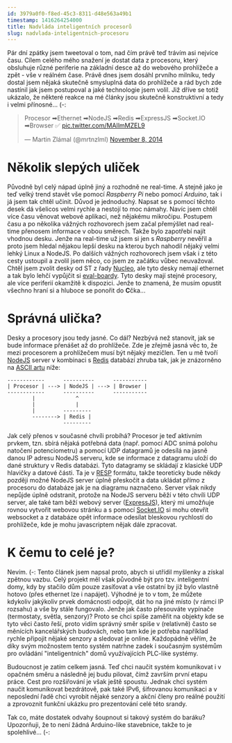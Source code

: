 ```yaml
---
id: 3979a0f0-f8ed-45c3-8311-d48e563a49b1
timestamp: 1416264254000
title: Nadvláda inteligentních procesorů
slug: nadvlada-inteligentnich-procesoru
---
```

Pár dní zpátky jsem tweetoval o tom, nad čím právě teď trávím asi nejvíce času. Cílem celého mého snažení je dostat data z procesoru, který obsluhuje různé periferie na základní desce až do webového prohlížeče a zpět - vše v reálném čase. Právě dnes jsem dosáhl prvního milníku, tedy dostal jsem nějaká skutečně smysluplná data do prohlížeče a rád bych zde nastínil jak jsem postupoval a jaké technologie jsem volil. Již dříve se totiž ukázalo, že některé reakce na mé články jsou skutečně konstruktivní a tedy i velmi přínosné... (-:

<blockquote class="twitter-tweet" lang="en"><p>Procesor ➡Ethernet ➡NodeJS ➡Redis ➡ExpressJS ➡Socket.IO ➡Browser ✅ <a href="http://t.co/MAIlmMZEL9">pic.twitter.com/MAIlmMZEL9</a></p>&mdash; Martin Zlámal (@mrtnzlml) <a href="https://twitter.com/mrtnzlml/status/531104236571230208">November 8, 2014</a></blockquote>
<script async src="//platform.twitter.com/widgets.js" charset="utf-8"></script>

# Několik slepých uliček

Původně byl celý nápad úplně jiný a rozhodně ne real-time. A stejně jako je teď velký trend stavět vše pomocí *Raspberry Pi* nebo pomocí *Arduino*, tak i já jsem tak chtěl učinit. Důvod je jednoduchý. Napsat se s pomocí těchto desek dá všelicos velmi rychle a nestojí to moc námahy. Navíc jsem chtěl více času věnovat webové aplikaci, než nějakému mikročipu. Postupem času a po několika vážných rozhovorech jsem začal přemýšlet nad real-time přenosem informace v obou směrech. Takže bylo zapotřebí najít vhodnou desku. Jenže na real-time už jsem si jen s *Raspberry* nevěřil a proto jsem hledal nějakou lepší desku na kterou bych nahodil nějaký velmi lehký Linux a NodeJS. Po dalších vážných rozhovorech jsem však i z této cesty ustoupil a zvolil jsem něco, co jsem ze začátku vůbec neuvažoval. Chtěl jsem zvolit desky od ST z řady [Nucleo](www.st.com/stm32nucleo), ale tyto desky nemají ethernet a tak bylo lehčí vypůjčit si [eval-boardy](www.st.com/stm3220g-eval). Tyto desky mají stejné procesory, ale více periferií okamžitě k dispozici. Jenže to znamená, že musím opustit všechno hraní si a hluboce se ponořit do **C**čka...

# Správná ulička?

Desky a procesory jsou tedy jasné. Co dál? Nezbývá než stanovit, jak se bude informace přenášet až do prohlížeče. Zde je zřejmě jasná věc to, že mezi procesorem a prohlížečem musí být nějaký mezičlen. Ten u mě tvoří [NodeJS](http://nodejs.org/) server v kombinaci s [Redis](http://redis.io/) databází zhruba tak, jak je znázorněno na [ASCII artu](http://cs.wikipedia.org/wiki/ASCII_art) níže:

```
------------      ----------      -----------
| Procesor | ---> | NodeJS | ---> | Browser |
------------      ----------      -----------
        |             ^
        |             |
        |         ---------
        --------> | Redis |
                  ---------
```

Jak celý přenos v současné chvíli probíhá? Procesor je teď aktivním prvkem, tzn. sbírá nějaká potřebná data (např. pomocí ADC snímá polohu natočení potenciometru) a pomocí UDP datagramů je odesílá na jasně danou IP adresu NodeJS serveru, kde se informace z datagramu uloží do dané struktury v Redis databázi. Tyto datagramy se skládají z klasické UDP hlavičky a datové části. Ta je v [RESP](http://redis.io/topics/protocol) formátu, takže teoreticky bude někdy později možné NodeJS server úplně přeskočit a data ukládat přímo z procesoru do databáze jak je na diagramu naznačeno. Server však nikdy nepůjde úplně odstranit, protože na NodeJS serveru běží v této chvíli UDP server, ale také tam běží webový server ([ExpressJS](http://expressjs.com/)), který mi umožňuje rovnou vytvořit webovou stránku a s pomocí [Socket.IO](http://socket.io/) si mohu otevřít websocket a z databáze opět informace odesílat bleskovou rychlostí do prohlížeče, kde je mohu javascriptem nějak dále zpracovat.

# K čemu to celé je?

Nevím. (-: Tento článek jsem napsal proto, abych si utřídil myšlenky a získal zpětnou vazbu. Celý projekt měl však původně být pro tzv. inteligentní domy, kdy by stačilo dům pouze zasíťovat a vše ostatní by již bylo vlastně hotovo (přes ethernet lze i napájet). Výhodné je to v tom, že můžete kdykoliv jakýkoliv prvek domácnosti odpojit, dát ho na jiné místo (v rámci IP rozsahu) a vše by stále fungovalo. Jenže jak často přesouváte vypínače (termostaty, světla, senzory)? Proto se chci spíše zaměřit na objekty kde se tyto věci často řeší, proto vidím správný směr spíše v (relativně) často se měnících kancelářských budovách, nebo tam kde je potřeba například rychle připojit nějaké senzory a sledovat je online. Každopádně věřím, že díky svým možnostem tento systém natrhne zadek i současným systémům pro ovládání "inteligentních" domů využívajících PLC-like systémy.

Budoucnost je zatím celkem jasná. Teď chci naučit systém komunikovat i v opačném směru a následně jej budu pilovat, čímž završím první etapu práce. Cest pro rozšiřování je však ještě spoustu. Jednak chci systém naučit komunikovat bezdrátově, pak také IPv6, šifrovanou komunikaci a v neposlední řadě chci vyrobit nějaké senzory a akční členy pro reálné použití a zprovoznit funkční ukázku pro prezentování celé této srandy.

Tak co, máte dostatek odvahy šoupnout si takový systém do baráku? Upozorňuji, že to není žádná Arduino-like stavebnice, takže to je spolehlivé... (-: